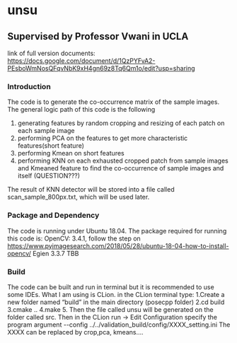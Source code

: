 # unsu
## Supervised by Professor Vwani in UCLA 
link of full version documents:
https://docs.google.com/document/d/1QzPYFvA2-PEsboWmNosQFqvNbK9xH4gn69z8Tq6Qm1o/edit?usp=sharing
### Introduction
The code is to generate the co-occurrence matrix of the sample images. 
The general logic path of this code is the following
1. generating features by random cropping and resizing of each patch on each sample image 
2. performing PCA on the features to get more characteristic features(short feature)
3. performing Kmean on short features
4. performing KNN on each exhausted cropped patch from sample images and Kmeaned feature to find the co-occurrence of sample images and itself (QUESTION???)  

The result of KNN detector will be stored into a file called scan_sample_800px.txt, which will be used later. 

### Package and Dependency
The code is running under Ubuntu 18.04. 
The package required for running this code is:
OpenCV: 3.4.1, follow the step on https://www.pyimagesearch.com/2018/05/28/ubuntu-18-04-how-to-install-opencv/
Egien 3.3.7
TBB

### Build

The code can be built and run in terminal but it is recommended to use some IDEs. What I am using is CLion.
in the CLion terminal type:
1.Create a new folder named “build” in the main directory (posecpp folder)
2.cd build
3.cmake ..
4.make 
5. Then the file called unsu will be generated on the folder called src. Then in the CLion run -> Edit Configuration  specify the program argument 
--config ../../validation_build/config/XXXX_setting.ini
The XXXX can be replaced by crop,pca, kmeans…. 



